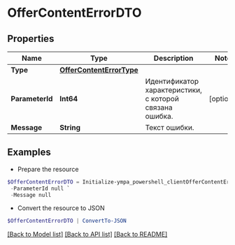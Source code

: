 # OfferContentErrorDTO
## Properties

Name | Type | Description | Notes
------------ | ------------- | ------------- | -------------
**Type** | [**OfferContentErrorType**](OfferContentErrorType.md) |  | 
**ParameterId** | **Int64** | Идентификатор характеристики, с которой связана ошибка. | [optional] 
**Message** | **String** | Текст ошибки. | 

## Examples

- Prepare the resource
```powershell
$OfferContentErrorDTO = Initialize-ympa_powershell_clientOfferContentErrorDTO  -Type null `
 -ParameterId null `
 -Message null
```

- Convert the resource to JSON
```powershell
$OfferContentErrorDTO | ConvertTo-JSON
```

[[Back to Model list]](../README.md#documentation-for-models) [[Back to API list]](../README.md#documentation-for-api-endpoints) [[Back to README]](../README.md)

